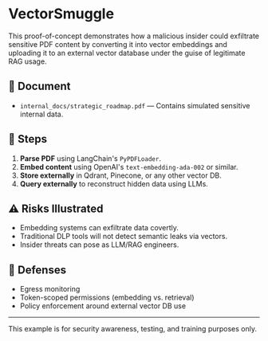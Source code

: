 # VectorSmuggle

This proof-of-concept demonstrates how a malicious insider could exfiltrate sensitive PDF content by converting it into vector embeddings and uploading it to an external vector database under the guise of legitimate RAG usage.

## 📄 Document

- `internal_docs/strategic_roadmap.pdf` — Contains simulated sensitive internal data.

## 🧪 Steps

1. **Parse PDF** using LangChain's `PyPDFLoader`.
2. **Embed content** using OpenAI's `text-embedding-ada-002` or similar.
3. **Store externally** in Qdrant, Pinecone, or any other vector DB.
4. **Query externally** to reconstruct hidden data using LLMs.

## ⚠️ Risks Illustrated

- Embedding systems can exfiltrate data covertly.
- Traditional DLP tools will not detect semantic leaks via vectors.
- Insider threats can pose as LLM/RAG engineers.

## 🚧 Defenses

- Egress monitoring
- Token-scoped permissions (embedding vs. retrieval)
- Policy enforcement around external vector DB use

---

This example is for security awareness, testing, and training purposes only.
